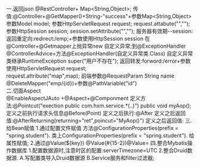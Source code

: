 一.返回json
 @RestController+ Map<String,Object>;
  传值:@Controller+@GetMapper()+String-"success"+参数Map<String,Object>
       参数Model model;
       参数HttpServletRequest request;
       request.attabute("","");
       参数HttpSession session;
       session.setAttribute("","");
       服务器有效期--session:
       返回重定向:redirect:/emp;+参数使用HttpSession session
       在@Controller+@Getmapper上抛异常new 自定义异常;到@ExceptionHandler
       @ControllerAdvice+方法@ExceptionHandler(自定义异常类.Class)
       自定义异常类继承RuntimeException
       super("用户不存在"); 
       返回转发:forword:/error+参数使用HttpServletRequest request;   
        request.attribute("map",map);
       前端参数@RequestParam String name
       @DeleteMapper("emp/{id})+参数@PathVariable("id")  
  二.切面Aspect     
    @EnableAspectJAuto +@Aspect+@Componment
    定义方法:@Pointcut("exection public com.hxm.service.*(..)")
             public void myAop();  
    定义之前执行请求头信息@Before(Point)
    定义之后执行:@After 
    定义之后返回值:@AfterReturning(returning="ret",poincut="MyAop()") 
    定义之后返回值:
   三.给Bean赋值
   1.通过配置文件赋值
   方法@ConfigurationProperties(prefix = "spring.student").
   类上ConfigurationProperties(prefix = "spring.student").
   给属性赋值;
   2.通过@Value(${key}) @Value(#{15-2})@Value=
  四.整合Mybatis操作数据库
   1.配置数据源时,注意时区的配置:serverTimezone=UTC
   2.整合Druid数据源.
     A.写配置类导入Druid数据源
     B.Service服务和filter过滤器;
       
       